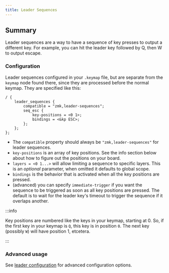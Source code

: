 ```yaml
---
title: Leader Sequences
---
```


## Summary

Leader sequences are a way to have a sequence of key presses to output a different key. For example, you can hit the leader key followed by Q, then W to output escape.

### Configuration

Leader sequences configured in your `.keymap` file, but are separate from the `keymap` node found there, since they are processed before the normal keymap. They are specified like this:

```
/ {
    leader_sequences {
        compatible = "zmk,leader-sequences";
        seq_esc {
            key-positions = <0 1>;
            bindings = <&kp ESC>;
        };
    };
};
```

- The `compatible` property should always be `"zmk,leader-sequences"` for leader sequences.
- `key-positions` is an array of key positions. See the info section below about how to figure out the positions on your board.
- `layers = <0 1...>` will allow limiting a sequence to specific layers. This is an _optional_ parameter, when omitted it defaults to global scope.
- `bindings` is the behavior that is activated when all the key positions are pressed.
- (advanced) you can specify `immediate-trigger` if you want the sequence to be triggered as soon as all key positions are pressed. The default is to wait for the leader key's timeout to trigger the sequence if it overlaps another.

:::info

Key positions are numbered like the keys in your keymap, starting at 0. So, if the first key in your keymap is `Q`, this key is in position `0`. The next key (possibly `W`) will have position 1, etcetera.

:::

### Advanced usage

See [leader configuration](/docs/docs/config/leader.md) for advanced configuration options.
